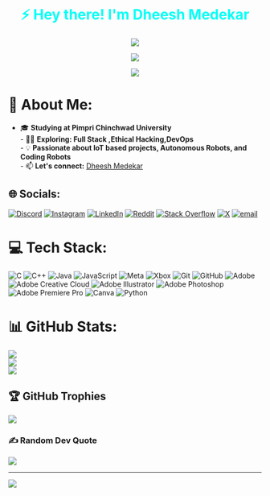 <h1 align="center" style="color:#00FFF6;">⚡ Hey there! I'm Dheesh Medekar </h1>

<p align="center">
  <img src="https://readme-typing-svg.demolab.com?font=Orbitron&weight=700&pause=1000&color=00FFFF&center=true&vCenter=true&width=500&lines=🔥 +Tech+Enthusiast" />
</p>
<p align="center">
  <img src="https://readme-typing-svg.demolab.com?font=Orbitron&weight=700&pause=1000&color=800080&center=true&vCenter=true&width=500&lines=⚡+Cyber+Security+Geek,+IoT+Wiz" />
</p>
<p align="center">
  <img src="https://readme-typing-svg.demolab.com?font=Orbitron&weight=700&pause=1000&color=FF0000&center=true&vCenter=true&width=1000&lines=🚀+Projects:+Humanoid,+APT (Autonomous+Personal+Transit)+More To Come!" />
</p>


# 💫 About Me:
- 🎓 **Studying at Pimpri Chinchwad University**<br>- 🧑‍💻 **Exploring: Full Stack ,Ethical Hacking,DevOps**  <br>- 💡 **Passionate about IoT based projects, Autonomous Robots, and Coding Robots**  <br>- 📫 **Let's connect:** [Dheesh Medekar](https://www.linkedin.com/in/dheesh-medekar-019a8a291/)


## 🌐 Socials:
 [![Discord](https://img.shields.io/badge/Discord-%237289DA.svg?logo=discord&logoColor=white)](https://discord.gg/_dheesh) [![Instagram](https://img.shields.io/badge/Instagram-%23E4405F.svg?logo=Instagram&logoColor=white)](https://instagram.com/_dheesh) [![LinkedIn](https://img.shields.io/badge/LinkedIn-%230077B5.svg?logo=linkedin&logoColor=white)](https://www.linkedin.com/in/dheesh-medekar-019a8a291/(https://www.linkedin.com/in/dheesh-medekar-019a8a291/)) [![Reddit](https://img.shields.io/badge/Reddit-%23FF4500.svg?logo=Reddit&logoColor=white)](https://reddit.com/user/Scared_Location1720) [![Stack Overflow](https://img.shields.io/badge/-Stackoverflow-FE7A16?logo=stack-overflow&logoColor=white)]([https://stackoverflow.com/users/29989426](https://stackoverflow.com/users/29991505/dheesh-medekar)) [![X](https://img.shields.io/badge/X-black.svg?logo=X&logoColor=white)](https://x.com/DheeshM) [![email](https://img.shields.io/badge/Email-D14836?logo=gmail&logoColor=white)](mailto:dheeshm@gmail.com) 

# 💻 Tech Stack:
![C](https://img.shields.io/badge/c-%2300599C.svg?style=flat&logo=c&logoColor=white) ![C++](https://img.shields.io/badge/c++-%2300599C.svg?style=flat&logo=c%2B%2B&logoColor=white) ![Java](https://img.shields.io/badge/java-%23ED8B00.svg?style=flat&logo=openjdk&logoColor=white) ![JavaScript](https://img.shields.io/badge/javascript-%23323330.svg?style=flat&logo=javascript&logoColor=%23F7DF1E) ![Meta](https://img.shields.io/badge/Meta-%230467DF.svg?style=flat&logo=Meta&logoColor=white) ![Xbox](https://img.shields.io/badge/xbox-%23107C10.svg?style=flat&logo=xbox&logoColor=white) ![Git](https://img.shields.io/badge/git-%23F05033.svg?style=flat&logo=git&logoColor=white) ![GitHub](https://img.shields.io/badge/github-%23121011.svg?style=flat&logo=github&logoColor=white) ![Adobe](https://img.shields.io/badge/adobe-%23FF0000.svg?style=flat&logo=adobe&logoColor=white) ![Adobe Creative Cloud](https://img.shields.io/badge/Adobe%20Creative%20Cloud-DA1F26.svg?style=flat&logo=Adobe%20Creative%20Cloud&logoColor=white) ![Adobe Illustrator](https://img.shields.io/badge/adobe%20illustrator-%23FF9A00.svg?style=flat&logo=adobe%20illustrator&logoColor=white) ![Adobe Photoshop](https://img.shields.io/badge/adobe%20photoshop-%2331A8FF.svg?style=flat&logo=adobe%20photoshop&logoColor=white) ![Adobe Premiere Pro](https://img.shields.io/badge/Adobe%20Premiere%20Pro-9999FF.svg?style=flat&logo=Adobe%20Premiere%20Pro&logoColor=white) ![Canva](https://img.shields.io/badge/Canva-%2300C4CC.svg?style=flat&logo=Canva&logoColor=white) ![Python](https://img.shields.io/badge/python-3670A0?style=flat&logo=python&logoColor=ffdd54)
# 📊 GitHub Stats:
![](https://github-readme-stats.vercel.app/api?username=tejasmurkute&theme=dark&hide_border=true&include_all_commits=true&count_private=false)<br/>
![](https://nirzak-streak-stats.vercel.app/?user=tejasmurkute&theme=dark&hide_border=true)<br/>
![](https://github-readme-stats.vercel.app/api/top-langs/?username=tejasmurkute&theme=dark&hide_border=true&include_all_commits=true&count_private=false&layout=compact)

## 🏆 GitHub Trophies
![](https://github-profile-trophy.vercel.app/?username=tejasmurkute&theme=holi&no-frame=true&no-bg=true&margin-w=4)

### ✍️ Random Dev Quote
![](https://quotes-github-readme.vercel.app/api?type=horizontal&theme=gruvbox)

---
[![](https://visitcount.itsvg.in/api?id=tejasmurkute&icon=2&color=0)](https://visitcount.itsvg.in)

<!-- Proudly created with GPRM ( https://gprm.itsvg.in ) -->
